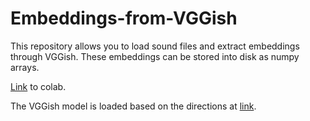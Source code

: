 # Embeddings-from-VGGish
This repository allows you to load sound files and extract embeddings through VGGish. These embeddings can be stored into disk as numpy arrays.

[Link](http://colab.research.google.com/github/satvik94/Embeddings-from-VGGish/blob/master/VGGish_Embeddings_extraction.ipynb) to colab.

The VGGish model is loaded based on the directions at [link](http://github.com/tensorflow/models/tree/master/research/audioset/vggish).
